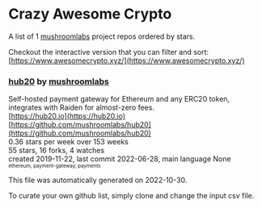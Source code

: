 # Crazy Awesome Crypto
A list of 1 [mushroomlabs](https://github.com/mushroomlabs) project repos ordered by stars.  

Checkout the interactive version that you can filter and sort: 
[https://www.awesomecrypto.xyz/](https://www.awesomecrypto.xyz/)  


### [hub20](https://github.com/mushroomlabs/hub20) by [mushroomlabs](https://github.com/mushroomlabs)  
Self-hosted payment gateway for Ethereum and any ERC20 token, integrates with Raiden for almost-zero fees.  
[https://hub20.io](https://hub20.io)  
[https://github.com/mushroomlabs/hub20](https://github.com/mushroomlabs/hub20)  
0.36 stars per week over 153 weeks  
55 stars, 16 forks, 4 watches  
created 2019-11-22, last commit 2022-06-28, main language None  
<sub><sup>ethereum, payment-gateway, payments</sup></sub>


This file was automatically generated on 2022-10-30.  

To curate your own github list, simply clone and change the input csv file.  